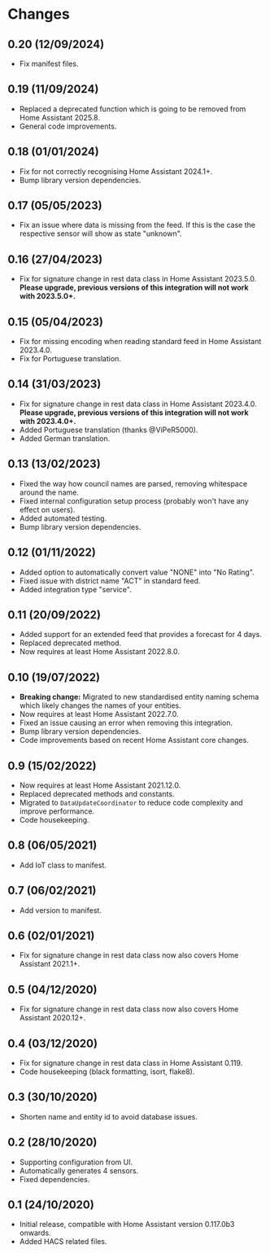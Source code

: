 # Changes

## 0.20 (12/09/2024)
* Fix manifest files.

## 0.19 (11/09/2024)
* Replaced a deprecated function which is going to be removed from Home Assistant 2025.8.
* General code improvements.

## 0.18 (01/01/2024)
* Fix for not correctly recognising Home Assistant 2024.1+.
* Bump library version dependencies.

## 0.17 (05/05/2023)
* Fix an issue where data is missing from the feed. If this is the case the respective sensor will show as state "unknown".

## 0.16 (27/04/2023)
* Fix for signature change in rest data class in Home Assistant 2023.5.0.
  **Please upgrade, previous versions of this integration will not work with 2023.5.0+.** 

## 0.15 (05/04/2023)
* Fix for missing encoding when reading standard feed in Home Assistant 2023.4.0.
* Fix for Portuguese translation.

## 0.14 (31/03/2023)
* Fix for signature change in rest data class in Home Assistant 2023.4.0.
  **Please upgrade, previous versions of this integration will not work with 2023.4.0+.** 
* Added Portuguese translation (thanks @ViPeR5000).
* Added German translation.

## 0.13 (13/02/2023)
* Fixed the way how council names are parsed, removing whitespace around the name.
* Fixed internal configuration setup process (probably won't have any effect on users).
* Added automated testing.
* Bump library version dependencies.

## 0.12 (01/11/2022)
* Added option to automatically convert value "NONE" into "No Rating".
* Fixed issue with district name "ACT" in standard feed.
* Added integration type "service".

## 0.11 (20/09/2022)
* Added support for an extended feed that provides a forecast for 4 days.
* Replaced deprecated method.
* Now requires at least Home Assistant 2022.8.0.

## 0.10 (19/07/2022)
* **Breaking change:** Migrated to new standardised entity naming schema which likely changes the names of your entities.
* Now requires at least Home Assistant 2022.7.0.
* Fixed an issue causing an error when removing this integration.
* Bump library version dependencies.
* Code improvements based on recent Home Assistant core changes.

## 0.9 (15/02/2022)
* Now requires at least Home Assistant 2021.12.0.
* Replaced deprecated methods and constants.
* Migrated to `DataUpdateCoordinator` to reduce code complexity and improve performance.
* Code housekeeping.

## 0.8 (06/05/2021)
* Add IoT class to manifest.

## 0.7 (06/02/2021)
* Add version to manifest.

## 0.6 (02/01/2021)
* Fix for signature change in rest data class now also covers Home Assistant 2021.1+.

## 0.5 (04/12/2020)
* Fix for signature change in rest data class now also covers Home Assistant 2020.12+.

## 0.4 (03/12/2020)
* Fix for signature change in rest data class in Home Assistant 0.119.
* Code housekeeping (black formatting, isort, flake8).

## 0.3 (30/10/2020)
* Shorten name and entity id to avoid database issues.

## 0.2 (28/10/2020)
* Supporting configuration from UI.
* Automatically generates 4 sensors.
* Fixed dependencies.

## 0.1 (24/10/2020)
* Initial release, compatible with Home Assistant version 0.117.0b3 onwards.
* Added HACS related files.
